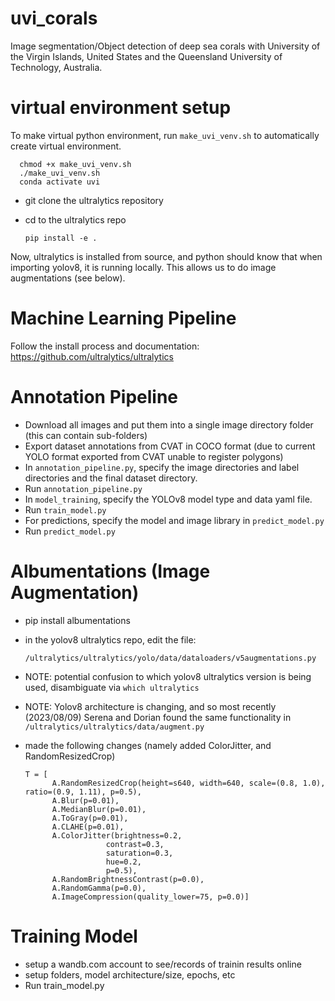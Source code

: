 # uvi_corals
Image segmentation/Object detection of deep sea corals with University of the Virgin Islands, United States and the Queensland University of Technology, Australia.

# virtual environment setup
To make virtual python environment, run `make_uvi_venv.sh` to automatically create virtual environment.

      chmod +x make_uvi_venv.sh
      ./make_uvi_venv.sh
      conda activate uvi

- git clone the ultralytics repository
- cd to the ultralytics repo

      pip install -e .

Now, ultralytics is installed from source, and python should know that when importing yolov8, it is running locally. This allows us to do image augmentations (see below).


# Machine Learning Pipeline
Follow the install process and documentation:
https://github.com/ultralytics/ultralytics

# Annotation Pipeline
- Download all images and put them into a single image directory folder (this can contain sub-folders)
- Export dataset annotations from CVAT in COCO format (due to current YOLO format exported from CVAT unable to register polygons)
- In `annotation_pipeline.py`, specify the image directories and label directories and the final dataset directory.
- Run `annotation_pipeline.py`
- In `model_training`, specify the YOLOv8 model type and data yaml file.
- Run `train_model.py`
- For predictions, specify the model and image library in `predict_model.py`
- Run `predict_model.py`

# Albumentations (Image Augmentation)

- pip install albumentations
- in the yolov8 ultralytics repo, edit the file:

      /ultralytics/ultralytics/yolo/data/dataloaders/v5augmentations.py

- NOTE: potential confusion to which yolov8 ultralytics version is being used, disambiguate via `which ultralytics`
- NOTE: Yolov8 architecture is changing, and so most recently (2023/08/09) Serena and Dorian found the same functionality in `/ultralytics/ultralytics/data/augment.py`
- made the following changes (namely added ColorJitter, and RandomResizedCrop)

      T = [
            A.RandomResizedCrop(height=s640, width=640, scale=(0.8, 1.0), ratio=(0.9, 1.11), p=0.5),
            A.Blur(p=0.01),
            A.MedianBlur(p=0.01),
            A.ToGray(p=0.01),
            A.CLAHE(p=0.01),
            A.ColorJitter(brightness=0.2,
                        contrast=0.3,
                        saturation=0.3,
                        hue=0.2,
                        p=0.5),
            A.RandomBrightnessContrast(p=0.0),
            A.RandomGamma(p=0.0),
            A.ImageCompression(quality_lower=75, p=0.0)]

# Training Model

- setup a wandb.com account to see/records of trainin results online
- setup folders, model architecture/size, epochs, etc
- Run train_model.py
